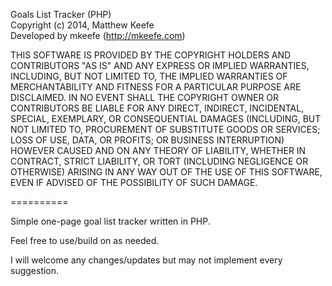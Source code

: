 Goals List Tracker (PHP)<br />
Copyright (c) 2014, Matthew Keefe<br />
Developed by mkeefe (http://mkeefe.com)

THIS SOFTWARE IS PROVIDED BY THE COPYRIGHT HOLDERS AND CONTRIBUTORS "AS IS" AND ANY EXPRESS OR IMPLIED WARRANTIES, INCLUDING, BUT NOT LIMITED TO, THE IMPLIED WARRANTIES OF MERCHANTABILITY AND FITNESS FOR A PARTICULAR PURPOSE ARE DISCLAIMED. IN NO EVENT SHALL THE COPYRIGHT OWNER OR CONTRIBUTORS BE LIABLE FOR ANY DIRECT, INDIRECT, INCIDENTAL, SPECIAL,
EXEMPLARY, OR CONSEQUENTIAL DAMAGES (INCLUDING, BUT NOT LIMITED TO, PROCUREMENT OF SUBSTITUTE GOODS OR SERVICES; LOSS OF USE, DATA, OR PROFITS; OR BUSINESS INTERRUPTION) HOWEVER CAUSED AND ON ANY THEORY OF LIABILITY, WHETHER IN CONTRACT, STRICT LIABILITY, OR TORT (INCLUDING NEGLIGENCE OR OTHERWISE) ARISING IN ANY WAY OUT OF THE USE OF THIS SOFTWARE, EVEN IF ADVISED OF THE POSSIBILITY OF SUCH DAMAGE.

==========

Simple one-page goal list tracker written in PHP. 

Feel free to use/build on as needed. 

I will welcome any changes/updates but may not implement every suggestion.
